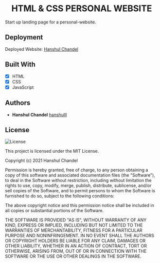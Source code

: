 <h1 align="center"> HTML & CSS PERSONAL WEBSITE </h1>

Start up landing page for a personal-website.

## Deployment

Deployed Website: [Hanshul Chandel](https://hanshulll.github.io)


## Built With

 - [x] HTML
- [x] CSS
- [x] JavaScript
## Authors

  - **Hanshul Chandel**
    [hanshulll](https://github.com/hanshulll)


## License

![License](https://img.shields.io/badge/license-MIT%20License-blue.svg)

This project is licensed under the MIT License.

Copyright (c) 2021 Hanshul Chandel

Permission is hereby granted, free of charge, to any person obtaining a copy
of this software and associated documentation files (the "Software"), to deal
in the Software without restriction, including without limitation the rights
to use, copy, modify, merge, publish, distribute, sublicense, and/or sell
copies of the Software, and to permit persons to whom the Software is
furnished to do so, subject to the following conditions:

The above copyright notice and this permission notice shall be included in all
copies or substantial portions of the Software.

THE SOFTWARE IS PROVIDED "AS IS", WITHOUT WARRANTY OF ANY KIND, EXPRESS OR
IMPLIED, INCLUDING BUT NOT LIMITED TO THE WARRANTIES OF MERCHANTABILITY,
FITNESS FOR A PARTICULAR PURPOSE AND NONINFRINGEMENT. IN NO EVENT SHALL THE
AUTHORS OR COPYRIGHT HOLDERS BE LIABLE FOR ANY CLAIM, DAMAGES OR OTHER
LIABILITY, WHETHER IN AN ACTION OF CONTRACT, TORT OR OTHERWISE, ARISING FROM,
OUT OF OR IN CONNECTION WITH THE SOFTWARE OR THE USE OR OTHER DEALINGS IN THE
SOFTWARE.


